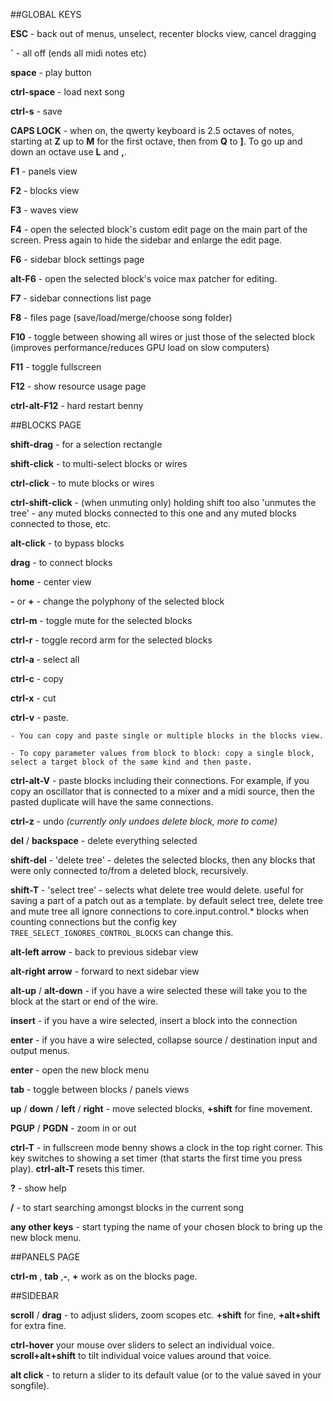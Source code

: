##GLOBAL KEYS

**ESC** - back out of menus, unselect, recenter blocks view, cancel dragging

**`** - all off (ends all midi notes etc)

**space** - play button

**ctrl-space** - load next song

**ctrl-s** - save

**CAPS LOCK** - when on, the qwerty keyboard is 2.5 octaves of notes, starting at **Z** up to **M** for the first octave, then from **Q** to **]**. To go up and down an octave use **L** and **,**.

**F1** - panels view

**F2** - blocks view

**F3** - waves view

**F4** - open the selected block's custom edit page on the main part of the screen. Press again to hide the sidebar and enlarge the edit page.

**F6** - sidebar block settings page

**alt-F6** - open the selected block's voice max patcher for editing.

**F7** - sidebar connections list page

**F8** - files page (save/load/merge/choose song folder)

**F10** - toggle between showing all wires or just those of the selected block (improves performance/reduces GPU load on slow computers)

**F11** - toggle fullscreen

**F12** - show resource usage page



**ctrl-alt-F12** - hard restart benny





##BLOCKS PAGE

**shift-drag** - for a selection rectangle

**shift-click** - to multi-select blocks or wires 

**ctrl-click** - to mute blocks or wires
   
**ctrl-shift-click** - (when unmuting only) holding shift too also 'unmutes the tree' - any muted blocks connected to this one and any muted blocks connected to those, etc.

**alt-click** - to bypass blocks

**drag** - to connect blocks



**home** - center view

**-** or **+** - change the polyphony of the selected block

**ctrl-m** - toggle mute for the selected blocks

**ctrl-r** - toggle record arm for the selected blocks

**ctrl-a** - select all

**ctrl-c** - copy

**ctrl-x** - cut

**ctrl-v** - paste. 

    - You can copy and paste single or multiple blocks in the blocks view.

    - To copy parameter values from block to block: copy a single block, select a target block of the same kind and then paste.

**ctrl-alt-V** - paste blocks including their connections. For example, if you copy an oscillator that is connected to a mixer and a midi source, then the pasted duplicate will have the same connections.

**ctrl-z** - undo *(currently only undoes delete block, more to come)*

**del** / **backspace** - delete everything selected

**shift-del** - 'delete tree' - deletes the selected blocks, then any blocks that were only connected to/from a deleted block, recursively.

**shift-T** - 'select tree' - selects what delete tree would delete. useful for saving a part of a patch out as a template. by default select tree, delete tree and mute tree all ignore connections to core.input.control.* blocks when counting connections but the config key ```TREE_SELECT_IGNORES_CONTROL_BLOCKS``` can change this.

**alt-left arrow** - back to previous sidebar view

**alt-right arrow** - forward to next sidebar view

**alt-up** / **alt-down** - if you have a wire selected these will take you to the block at the start or end of the wire.

**insert** - if you have a wire selected, insert a block into the connection

**enter** - if you have a wire selected, collapse source / destination input and output menus.

**enter** - open the new block menu

**tab** - toggle between blocks / panels views

**up** / **down** / **left** / **right** - move selected blocks, **+shift** for fine movement.

**PGUP** / **PGDN** - zoom in or out

**ctrl-T** - in fullscreen mode benny shows a clock in the top right corner. This key switches to showing a set timer (that starts the first time you press play). **ctrl-alt-T** resets this timer.

**?** - show help

**/** - to start searching amongst blocks in the current song

**any other keys** - start typing the name of your chosen block to bring up the new block menu.





##PANELS PAGE

**ctrl-m** , **tab** ,**-**, **+** work as on the blocks page.







##SIDEBAR

**scroll** / **drag** - to adjust sliders, zoom scopes etc. **+shift** for fine, **+alt+shift** for extra fine.

**ctrl-hover** your mouse over sliders to select an individual voice. **scroll+alt+shift** to tilt individual voice values around that voice.

**alt click** - to return a slider to its default value (or to the value saved in your songfile).